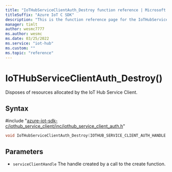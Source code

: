 ```yaml
---                             
title: "IoTHubServiceClientAuth_Destroy function reference | Microsoft Docs" 
titleSuffix: "Azure IoT C SDK"            
description: "This is the function reference page for the IoTHubServiceClientAuth_Destroy() function in the Azure IoT C SDK. This SDK is used with Azure IoT Hub and Azure IoT Hub Device Provisioning Service"            
manager: timlt                 
author: wesmc7777              
ms.author: wesmc               
ms.date: 03/25/2022                    
ms.service: "iot-hub"             
ms.custom: ""                
ms.topic: "reference"        
---                            
```


# IoTHubServiceClientAuth_Destroy()

Disposes of resources allocated by the IoT Hub Service Client.

## Syntax

\#include "[azure-iot-sdk-c/iothub_service_client/inc/iothub_service_client_auth.h](../iothub-service-client-auth-h.md)"  
```C
void IoTHubServiceClientAuth_Destroy(IOTHUB_SERVICE_CLIENT_AUTH_HANDLE  serviceClientHandle);
```

## Parameters
* `serviceClientHandle` The handle created by a call to the create function.

